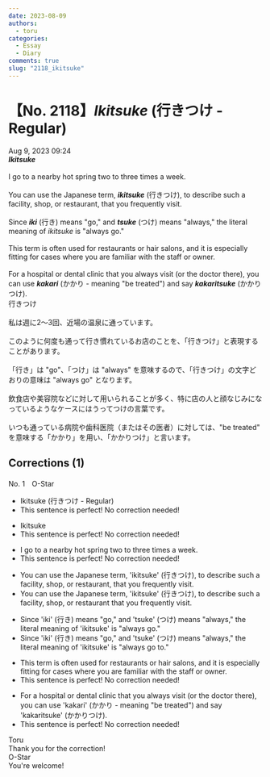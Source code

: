 ```yaml
---
date: 2023-08-09
authors:
  - toru
categories:
  - Essay
  - Diary
comments: true
slug: "2118_ikitsuke"
---
```


# 【No. 2118】<strong><em>Ikitsuke</strong></em> (行きつけ - Regular)
<div class="date">Aug 9, 2023 09:24</div>
<div id="post"><div id="body_show_ori">
<strong><em>Ikitsuke</strong></em><br/><br/>I go to a nearby hot spring two to three times a week.<br/><br/>You can use the Japanese term, <strong><em>ikitsuke</em></strong> (行きつけ), to describe such a facility, shop, or restaurant, that you frequently visit.<br/><br/>Since <strong><em>iki</em></strong> (行き) means "go," and <strong><em>tsuke</em></strong> (つけ) means "always," the literal meaning of <em>ikitsuke</em> is "always go."<br/><br/>This term is often used for restaurants or hair salons, and it is especially fitting for cases where you are familiar with the staff or owner.<br/><br/>For a hospital or dental clinic that you always visit (or the doctor there), you can use <strong><em>kakari</em></strong> (かかり - meaning "be treated") and say <strong><em>kakaritsuke</em></strong> (かかりつけ).
</div></div>

<!-- more -->

<div id="post_ja"><div id="body_show_mo">
行きつけ<br/><br/>私は週に2～3回、近場の温泉に通っています。<br/><br/>このように何度も通って行き慣れているお店のことを、「行きつけ」と表現することがあります。<br/><br/>「行き」は "go"、「つけ」は "always" を意味するので、「行きつけ」の文字どおりの意味は "always go" となります。 <br/><br/>飲食店や美容院などに対して用いられることが多く、特に店の人と顔なじみになっているようなケースにはうってつけの言葉です。<br/><br/>いつも通っている病院や歯科医院（またはその医者）に対しては、"be treated" を意味する「かかり」を用い、「かかりつけ」と言います。
</div></div>

## Corrections (1)
<div id="block"><div class="first_name"> No. 1　<span class="just_name">O-Star</span></div><div id="block2">
<ul class="correction_field">
<li class="incorrect">Ikitsuke (行きつけ - Regular)</li>
<li class="corrected perfect">This sentence is perfect! No correction needed!</li>
</ul>
<ul class="correction_field">
<li class="incorrect">Ikitsuke</li>
<li class="corrected perfect">This sentence is perfect! No correction needed!</li>
</ul>
<ul class="correction_field">
<li class="incorrect">I go to a nearby hot spring two to three times a week.</li>
<li class="corrected perfect">This sentence is perfect! No correction needed!</li>
</ul>
<ul class="correction_field">
<li class="incorrect">You can use the Japanese term, 'ikitsuke' (行きつけ), to describe such a facility, shop, or restaurant, that you frequently visit.</li>
<li class="corrected correct">
You can use the Japanese term, 'ikitsuke' (行きつけ), to describe <span class="sline"><span class="f_red">such</span></span> a facility, shop, or restaurant<span class="f_bold"> that</span> you frequently visit.
</li>
</ul>
<ul class="correction_field">
<li class="incorrect">Since 'iki' (行き) means "go," and 'tsuke' (つけ) means "always," the literal meaning of 'ikitsuke' is "always go."</li>
<li class="corrected correct">
Since 'iki' (行き) means "go," and 'tsuke' (つけ) means "always," the literal meaning of 'ikitsuke' is "always go<span class="f_bold"><span class="f_gray"> to</span></span>."
</li>
</ul>
<ul class="correction_field">
<li class="incorrect">This term is often used for restaurants or hair salons, and it is especially fitting for cases where you are familiar with the staff or owner.</li>
<li class="corrected perfect">This sentence is perfect! No correction needed!</li>
</ul>
<ul class="correction_field">
<li class="incorrect">For a hospital or dental clinic that you always visit (or the doctor there), you can use 'kakari' (かかり - meaning "be treated") and say 'kakaritsuke' (かかりつけ).</li>
<li class="corrected perfect">This sentence is perfect! No correction needed!</li>
</ul>
</div><div class="name"><span class="just_name">Toru</span><br>
Thank you for the correction!
</div>
<div class="name"><span class="just_name">O-Star</span><br>
You're welcome!
</div>
</div>
